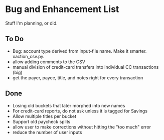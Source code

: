 # Bug and Enhancement List

Stuff I'm planning, or did.

## To Do

- Bug: account type derived from input-file name.  Make it smarter. xaction_csv.py.
- allow adding comments to the CSV
- manual division of credit-card transfers into individual CC transactions (big)
- get the payer, payee, title, and notes right for every transaction

## Done

- Losing old buckets that later morphed into new names
- For credit-card reports, do not ask unless it is tagged for Savings
- Allow multiple titles per bucket
- Support old paycheck splits
- allow user to make corrections without hitting the "too much" error
- reduce the number of user inputs
